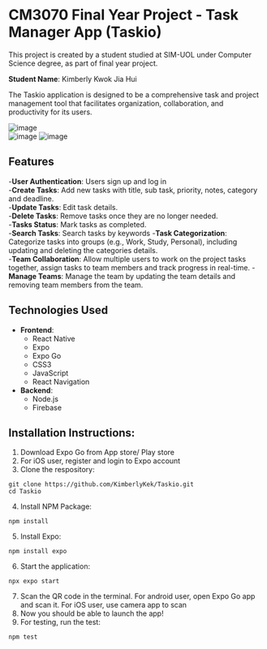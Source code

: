 # CM3070 Final Year Project - Task Manager App (Taskio)

This project is created by a student studied at SIM-UOL under Computer Science degree, as part of final year project.

**Student Name**: Kimberly Kwok Jia Hui

The Taskio application is designed to be a comprehensive task and project management tool that facilitates organization, collaboration, and productivity for its users. 

![image](https://github.com/user-attachments/assets/3781d571-f41c-4ade-968e-96cfb80a852a) <br>
![image](https://github.com/user-attachments/assets/75fb26ff-4dfd-4de2-8645-79f597b5318a) ![image](https://github.com/user-attachments/assets/cf170e4d-c841-4366-9bc0-1c01a3e6e92c)

## Features
-**User Authentication**: Users sign up and log in <br>
-**Create Tasks**: Add new tasks with title, sub task, priority, notes, category and deadline. <br>
-**Update Tasks**: Edit task details. <br>
-**Delete Tasks**: Remove tasks once they are no longer needed. <br>
-**Tasks Status**: Mark tasks as completed. <br>
-**Search Tasks**: Search tasks by keywords
-**Task Categorization**: Categorize tasks into groups (e.g., Work, Study, Personal), including updating and deleting the categories details. <br>
-**Team Collaboration**: Allow multiple users to work on the project tasks together, assign tasks to team members and track progress in real-time.
-**Manage Teams**: Manage the team by updating the team details and removing team members from the team.

## Technologies Used
- **Frontend**:
  - React Native
  - Expo
  - Expo Go
  - CSS3
  - JavaScript
  - React Navigation
- **Backend**:
  - Node.js
  - Firebase

## Installation Instructions:

1. Download Expo Go from App store/ Play store
2. For iOS user, register and login to Expo account
3. Clone the respository: <br>
```
git clone https://github.com/KimberlyKek/Taskio.git
cd Taskio
```
4. Install NPM Package: <br>
```
npm install
```
5. Install Expo: <br>
```
npm install expo
```
6. Start the application:
```
npx expo start
```
7. Scan the QR code in the terminal. For android user, open Expo Go app and scan it. For iOS user, use camera app to scan
8. Now you should be able to launch the app!
9. For testing, run the test: <br>
```
npm test
```

